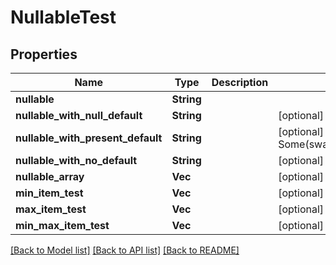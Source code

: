 # NullableTest

## Properties
Name | Type | Description | Notes
------------ | ------------- | ------------- | -------------
**nullable** | **String** |  | 
**nullable_with_null_default** | **String** |  | [optional] [default to None]
**nullable_with_present_default** | **String** |  | [optional] [default to Some(swagger::Nullable::Present("default".to_string()))]
**nullable_with_no_default** | **String** |  | [optional] [default to None]
**nullable_array** | **Vec<String>** |  | [optional] [default to None]
**min_item_test** | **Vec<i32>** |  | [optional] [default to None]
**max_item_test** | **Vec<i32>** |  | [optional] [default to None]
**min_max_item_test** | **Vec<i32>** |  | [optional] [default to None]

[[Back to Model list]](../README.md#documentation-for-models) [[Back to API list]](../README.md#documentation-for-api-endpoints) [[Back to README]](../README.md)


